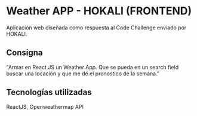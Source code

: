 # Weather APP - HOKALI (FRONTEND)

Aplicación web diseñada como respuesta al Code Challenge enviado por HOKALI.

## Consigna

"Armar en React JS un Weather App. Que se pueda en un search field buscar una locación y que me dé el pronostico de la semana."

## Tecnologías utilizadas

ReactJS, Openweathermap API
